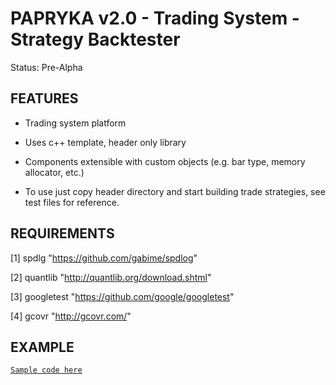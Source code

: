 
# PAPRYKA v2.0 - Trading System - Strategy Backtester #

Status: Pre-Alpha

## FEATURES ##

* Trading system platform

* Uses c++ template,  header only library 

* Components extensible with custom objects (e.g. bar type, memory allocator, etc.)

* To use just copy header directory and start building trade strategies, see test files for reference.


## REQUIREMENTS ##

[1] spdlg       "https://github.com/gabime/spdlog"

[2] quantlib    "http://quantlib.org/download.shtml"

[3] googletest	"https://github.com/google/googletest"

[4] gcovr       "http://gcovr.com/"

## EXAMPLE ##

[`Sample code here`](https://github.com/akalingking/papryka/blob/master/test/strategy/strategybasic.cpp)



